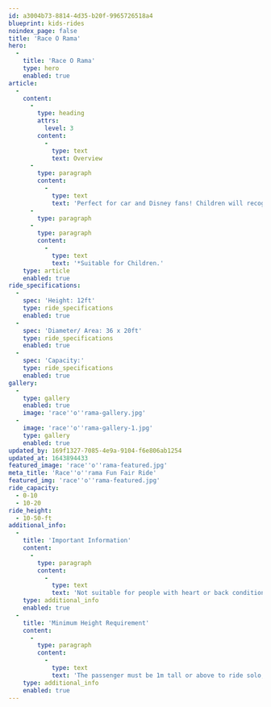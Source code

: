 ```yaml
---
id: a3004b73-8814-4d35-b20f-9965726518a4
blueprint: kids-rides
noindex_page: false
title: 'Race O Rama'
hero:
  -
    title: 'Race O Rama'
    type: hero
    enabled: true
article:
  -
    content:
      -
        type: heading
        attrs:
          level: 3
        content:
          -
            type: text
            text: Overview
      -
        type: paragraph
        content:
          -
            type: text
            text: 'Perfect for car and Disney fans! Children will recognise characters from the hit Pixar film and be desperate to jump on this ride! Skid into action as your car drifts around the track, waving to passers-by as you go. '
      -
        type: paragraph
      -
        type: paragraph
        content:
          -
            type: text
            text: '*Suitable for Children.'
    type: article
    enabled: true
ride_specifications:
  -
    spec: 'Height: 12ft'
    type: ride_specifications
    enabled: true
  -
    spec: 'Diameter/ Area: 36 x 20ft'
    type: ride_specifications
    enabled: true
  -
    spec: 'Capacity:'
    type: ride_specifications
    enabled: true
gallery:
  -
    type: gallery
    enabled: true
    image: 'race''o''rama-gallery.jpg'
  -
    image: 'race''o''rama-gallery-1.jpg'
    type: gallery
    enabled: true
updated_by: 169f1327-7085-4e9a-9104-f6e806ab1254
updated_at: 1643894433
featured_image: 'race''o''rama-featured.jpg'
meta_title: 'Race''o''rama Fun Fair Ride'
featured_img: 'race''o''rama-featured.jpg'
ride_capacity:
  - 0-10
  - 10-20
ride_height:
  - 10-50-ft
additional_info:
  -
    title: 'Important Information'
    content:
      -
        type: paragraph
        content:
          -
            type: text
            text: 'Not suitable for people with heart or back conditions or of a nervous disposition should avoid riding. Other medical conditions that may preclude riding include pregnancy, recent surgery, broken bones, or neck problems.'
    type: additional_info
    enabled: true
  -
    title: 'Minimum Height Requirement'
    content:
      -
        type: paragraph
        content:
          -
            type: text
            text: 'The passenger must be 1m tall or above to ride solo, if under this measurement they must be accompanied by an adult.'
    type: additional_info
    enabled: true
---
```

